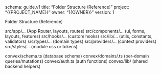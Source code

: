 schema: guide.v1
title: “Folder Structure (Reference)”
project: “{{PROJECT_NAME}}”
owner: “{{OWNER}}”
version: 1

Folder Structure (Reference)

src/app/… (App Router, layouts, routes)
src/components/… (ui, forms, layouts, features)
src/hooks/… (custom hooks)
src/lib/… (utils, constants, validators)
src/types/… (domain types)
src/providers/… (context providers)
src/styles/… (module css or tokens)

convex/schema.ts (database schema)
convex/domains/.ts (per-domain queries/mutations)
convex/auth.ts (auth functions)
convex/lib/ (shared backend helpers)
